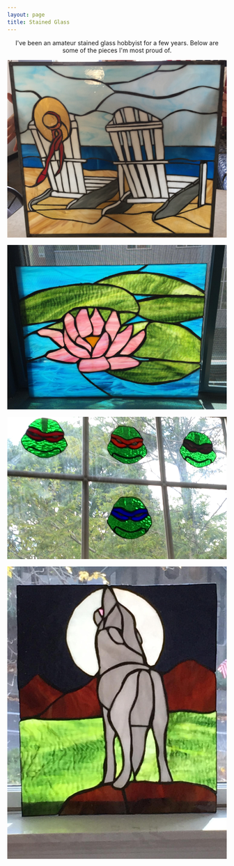 ```yaml
---
layout: page
title: Stained Glass
---
```

<p align="center">
    I've been an amateur stained glass hobbyist for a few years. Below are some of the pieces I'm most proud of.
</p>


![1](https://github.com/maxpohlman/maxpohlman.github.io/blob/master/img/stainedglass/beach.JPG?raw=true)

![1](https://github.com/maxpohlman/maxpohlman.github.io/blob/master/img/stainedglass/waterlily.JPG?raw=true)

![1](https://github.com/maxpohlman/maxpohlman.github.io/blob/master/img/stainedglass/tmnt.JPG?raw=true)

![1](https://github.com/maxpohlman/maxpohlman.github.io/blob/master/img/stainedglass/wolf.JPG?raw=true)